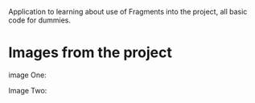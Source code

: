 Application to learning about use of Fragments into the project, all basic code for dummies.

# Images from the project

image One:




Image Two:


